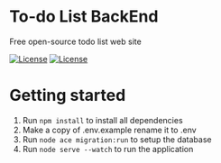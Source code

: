 # To-do List BackEnd

Free open-source todo list web site

[![License](https://img.shields.io/badge/License-MIT-blue)](LICENSE)
[![License](https://img.shields.io/badge/language-JavaScript-informational)](https://en.wikipedia.org/wiki/JavaScript)

# Getting started

1. Run `npm install` to install all dependencies
2. Make a copy of .env.example rename it to .env
3. Run `node ace migration:run` to setup the database
4. Run `node serve --watch` to run the application
